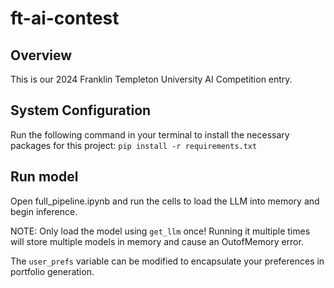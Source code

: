 # ft-ai-contest

## Overview

This is our 2024 Franklin Templeton University AI Competition entry.

## System Configuration

Run the following command in your terminal to install the necessary packages for this project:
`pip install -r requirements.txt`

## Run model

Open full_pipeline.ipynb and run the cells to load the LLM into memory and begin inference.

NOTE: Only load the model using `get_llm` once! Running it multiple times will store multiple models in memory and cause an OutofMemory error.

The `user_prefs` variable can be modified to encapsulate your preferences in portfolio generation.
